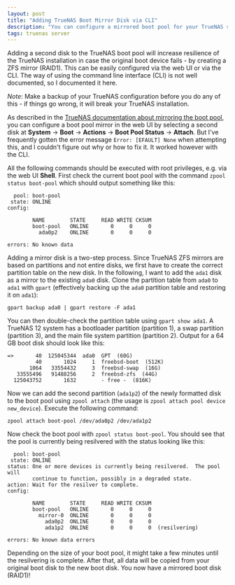 ```yaml
---
layout: post
title: "Adding TrueNAS Boot Mirror Disk via CLI"
description: "You can configure a mirrored boot pool for your TrueNAS system using the CLI."
tags: truenas server
---
```


Adding a second disk to the TrueNAS boot pool will increase resilience of the TrueNAS installation in case the original
boot device fails - by creating a ZFS mirror (RAID1). This can be easily configured via the web UI or via the CLI. The
way of using the command line interface (CLI) is not well documented, so I documented it here.

*Note*: Make a backup of your TrueNAS configuration before you do any of this - if things go wrong, it will break your
TrueNAS installation.

As described in the [TrueNAS documentation about mirroring the boot pool](https://www.truenas.com/docs/core/system/boot/bootpoolmirror/),
you can configure a boot pool mirror in the web UI by selecting a second disk at **System** → **Boot** → **Actions** →
**Boot Pool Status** → **Attach**. But I've frequently gotten the error message `Error: [EFAULT] None` when attempting
this, and I couldn't figure out why or how to fix it. It worked however with the CLI.

All the following commands should be executed with root privileges, e.g. via the web UI **Shell**. First check the
current boot pool with the command `zpool status boot-pool` which should output something like this:

```text
  pool: boot-pool
 state: ONLINE
config:

        NAME        STATE     READ WRITE CKSUM
        boot-pool   ONLINE       0     0     0
          ada0p2    ONLINE       0     0     0

errors: No known data
```

Adding a mirror disk is a two-step process. Since TrueNAS ZFS mirrors are based on partitions and not entire disks, we
first have to create the correct partition table on the new disk. In the following, I want to add the `ada1` disk as a
mirror to the existing `ada0` disk. Clone the partition table from `ada0` to `ada1` with `gpart` (effectively backing up
the `ada0` partition table and restoring it on `ada1`):

```shell
gpart backup ada0 | gpart restore -F ada1
```

You can then double-check the partition table using `gpart show ada1`. A TrueNAS 12 system has a bootloader partition
(partition 1), a swap partition (partition 3), and the main file system partition (partition 2). Output for a 64 GB boot
disk should look like this:

```text
=>       40  125045344  ada0  GPT  (60G)
         40       1024     1  freebsd-boot  (512K)
       1064   33554432     3  freebsd-swap  (16G)
   33555496   91488256     2  freebsd-zfs  (44G)
  125043752       1632        - free -  (816K)
```

Now we can add the second partition (`ada1p2`) of the newly formatted disk to the boot pool using `zpool attach` (the
usage is `zpool attach pool device new_device`). Execute the following command:

```shell
zpool attach boot-pool /dev/ada0p2 /dev/ada1p2
```

Now check the boot pool with `zpool status boot-pool`. You should see that the pool is currently being resilvered with
the status looking like this:

```text
  pool: boot-pool
 state: ONLINE
status: One or more devices is currently being resilvered.  The pool will
        continue to function, possibly in a degraded state.
action: Wait for the resilver to complete.
config:

        NAME        STATE     READ WRITE CKSUM
        boot-pool   ONLINE       0     0     0
          mirror-0  ONLINE       0     0     0
            ada0p2  ONLINE       0     0     0
            ada1p2  ONLINE       0     0     0  (resilvering)

errors: No known data errors
```

Depending on the size of your boot pool, it might take a few minutes until the resilvering is complete. After that, all
data will be copied from your original boot disk to the new boot disk. You now have a mirrored boot disk (RAID1)!
